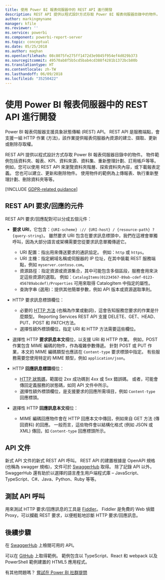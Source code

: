 ```yaml
---
title: 使用 Power BI 報表伺服器中的 REST API 進行開發
description: REST API 提供以程式設計方式存取 Power BI 報表伺服器目錄中的物件。
author: markingmyname
manager: kfile
ms.reviewer: ''
ms.service: powerbi
ms.component: powerbi-report-server
ms.topic: conceptual
ms.date: 05/25/2018
ms.author: maghan
ms.openlocfilehash: 08c8075fe275ff1472d3e9845f954ef4d029b373
ms.sourcegitcommit: 49570ab8f5b5cd5bab4cd388f4281b1372bcb80b
ms.translationtype: HT
ms.contentlocale: zh-TW
ms.lasthandoff: 06/09/2018
ms.locfileid: "35250422"
---
```

# <a name="develop-with-the-rest-apis-for-power-bi-report-server"></a>使用 Power BI 報表伺服器中的 REST API 進行開發

Power BI 報表伺服器支援具象狀態傳輸 (REST) API。 REST API 是服務端點，會支援一組 HTTP 作業 (方法)，該作業提供報表伺服器內資源的建立、擷取、更新或刪除存取權。

REST API 提供以程式設計方式存取 Power BI 報表伺服器目錄中的物件。 物件範例包括資料夾、報表、KPI、資料來源、資料集、重新整理計劃、訂用帳戶等等。 例如，您可以使用 REST API 來瀏覽資料夾階層、探索資料夾內容，或下載報表定義。 您也可以建立、更新和刪除物件。 使用物件的範例為上傳報表、執行重新整理計劃、刪除資料夾等等。

[!INCLUDE [GDPR-related guidance](../includes/gdpr-hybrid-note.md)]

## <a name="components-of-a-rest-api-requestresponse"></a>REST API 要求/回應的元件

REST API 要求/回應配對可以分成五個元件：

* **要求 URI**，它包含：`{URI-scheme} :// {URI-host} / {resource-path} ? {query-string}`。 雖然要求 URI 包含在要求訊息標頭中，我們在這裡會單獨呼叫，因為大部分語言或架構需要您從要求訊息單獨傳遞它。
  
  * URI 配置：指出用來傳送要求的通訊協定。 例如：`http` 或 `https`。
  * URI 主機：指定網域名稱或伺服器的 IP 位址，在其中裝載 REST 服務端點，例如 `myserver.contoso.com`。
  * 資源路徑：指定資源或資源集合，其中可能包含多個區段，服務會用來決定這些資源的選取。 例如：`CatalogItems(01234567-89ab-cdef-0123-456789abcdef)/Properties` 可用來取得 CatalogItem 中指定的屬性。
  * 查詢字串 (選用)：提供其他簡單參數，例如 API 版本或資源選取準則。
* HTTP 要求訊息標頭欄位：
  
  * 必要的 [HTTP 方法](https://www.w3.org/Protocols/rfc2616/rfc2616-sec9.html) (也稱為作業或動詞)，這會告知服務您要求的作業是什麼類型。 Reporting Services REST API 支援 DELETE、GET、HEAD、PUT、POST 和 PATCH方法。
  * 選擇性額外標頭欄位，指定 URI 和 HTTP 方法需要這些欄位。
* 選擇性 HTTP **要求訊息本文**欄位，以支援 URI 和 HTTP 作業。 例如，POST 作業包含 MIME 編碼的物件，作為複雜參數傳遞。 針對 POST 或 PUT 作業，本文的 MIME 編碼類型也應該在 `Content-type` 要求標頭中指定。 有些服務需要您使用特定的 MIME 類型，例如 `application/json`。
* HTTP **回應訊息標頭**欄位：
  
  * [HTTP 狀態碼](http://www.w3.org/Protocols/HTTP/HTRESP.html)，範圍從 2xx 成功碼到 4xx 或 5xx 錯誤碼。 或者，可能會傳回定義服務的狀態碼，如同 API 文件中所示。
  * 選擇性額外標頭欄位，是支援要求的回應所需項目，例如 `Content-type` 回應標頭。
* 選擇性 HTTP **回應訊息本文**欄位：
  
  * MIME 編碼回應物件會在 HTTP 回應本文中傳回，例如來自 GET 方法 (傳回資料) 的回應。 一般而言，這些物件會以結構化格式 (例如 JSON 或 XML) 傳回，如 `Content-type` 回應標頭所示。

## <a name="api-documentation"></a>API 文件

新式 API 文件的新式 REST API 呼叫。 REST API 的建置根據是 OpenAPI 規格 (也稱為 swagger 規格)，文件可於 [SwaggerHub](https://app.swaggerhub.com/apis/microsoft-rs/PBIRS/2.0) 取得。 除了記錄 API 以外，SwaggerHub 還有助於以選擇的語言產生用戶端程式庫 – JavaScript、TypeScript、C#、Java、Python、Ruby 等等。

## <a name="testing-api-calls"></a>測試 API 呼叫

用來測試 HTTP 要求/回應訊息的工具是 [Fiddler](http://www.telerik.com/fiddler)。 Fiddler 是免費的 Web 偵錯 Proxy，可以攔截 REST 要求，以便輕鬆地診斷 HTTP 要求/回應訊息。

## <a name="next-steps"></a>後續步驟

在 [SwaggerHub](https://app.swaggerhub.com/apis/microsoft-rs/PBIRS/2.0) 上檢閱可用的 API。

可以在 [GitHub](https://github.com/Microsoft/Reporting-Services) 上取得範例。 範例包含以 TypeScript、React 和 webpack 以及 PowerShell 範例建置的 HTML5 應用程式。

有其他問題嗎？ [嘗試在 Power BI 社群提問](https://community.powerbi.com/)
